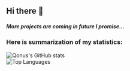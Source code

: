 ## Hi there 👋
##### More projects are coming in future I promise...
<h3 text-align="center">
Here is summarization of my statistics:
</h3>

![Qonus's GitHub stats](https://github-readme-stats.vercel.app/api?username=qonus&count_private=true&show_icons=true&theme=dark)
<br>
![Top Languages](https://github-readme-stats.vercel.app/api/top-langs/?username=qonus&hide=ShaderLab,hlsl&theme=dark)
